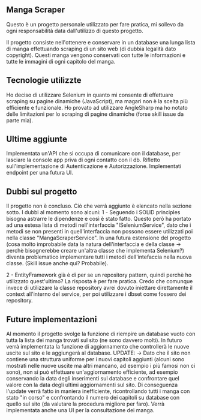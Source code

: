 ## Manga Scraper

Questo è un progetto personale utilizzato per fare pratica, mi sollevo da ogni responsabilità data dall'utilizzo di questo progetto.

Il progetto consiste nell'ottenere e conservare in un database una lunga lista di manga effettuando scraping di un sito web (di dubbia legalità dato copyright).
Questi manga vengono conservati con tutte le informazioni e tutte le immagini di ogni capitolo del manga.


## Tecnologie utilizzte

Ho deciso di utilizzare Selenium in quanto mi consente di effettuare scraping su pagine dinamiche (JavaScript), ma magari non è la scelta più efficiente e funzionale.
Ho provato ad utilizzare AngleSharp ma ho notato delle limitazioni per lo scraping di pagine dinamiche (forse skill issue da parte mia).


## Ultime aggiunte

Implementata un'API che si occupa di comunicare con il database, per lasciare la console app priva di ogni contatto con il db. Rifletto sull'implementazione di Autenticazione e Autorizzazione.
Implementati endpoint per una futura UI.

## Dubbi sul progetto

Il progetto non è concluso. Ciò che verrà aggiunto è elencato nella sezione sotto.
I dubbi al momento sono alcuni:
 1 - Seguendo i SOLID principles bisogna astrarre le dipendenze e così è stato fatto. Questo però ha portato ad una estesa lista di metodi nell'interfaccia "ISeleniumService", dato che i metodi se non presenti
	 in quell'interfaccia non possono essere utilizzati poi nella classe "MangaScraperService". In una futura estensione del progetto (cosa molto improbabile data la natura dell'interfaccia e della classe ->
	 perchè bisognerebbe creare un'altra classe che implementa Selenium?) diventa problematico implementare tutti i metodi dell'intefaccia nella nuova classe. (Skill issue anche qui? Probabile).

 2 - EntityFramework già è di per se un repository pattern, quindi perchè ho utilizzato quest'ultimo?
	 La risposta è per fare pratica. Credo che comunque invece di utilizzare la classe repository avrei dovuto iniettare direttamente il context all'interno del service, per poi utilizzare i dbset come fossero dei repository.


## Future implementazioni

Al momento il progetto svolge la funzione di riempire un database vuoto con tutta la lista dei manga trovati sul sito (ne sono davvero molti).
In futuro verrà implementata la funzione di aggiornamento che controllerà le nuove uscite sul sito e le aggiungerà al database. UPDATE:
 -> Dato che il sito non contiene una struttura uniforme per i nuovi capitoli aggiunti (alcuni sono mostrati nelle nuove uscite ma altri mancano, ad esempio i più famosi non ci sono), non si può effettuare un'aggiornamento efficiente, ad esempio conservando la data degli inserimenti sul database e confrontare quel valore con la data degli ultimi aggiornamenti sul sito. Di conseguenza l'update verrà fatto in maniera inefficiente, ricontrollando tutti i manga con stato "in corso" e confrontando il numero dei capitoli su database con quello sul sito (da valutare la procedura migliore per faro).
Verrà implementata anche una UI per la consultazione dei manga.